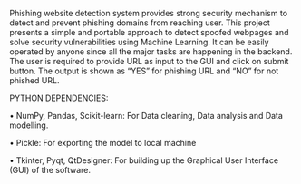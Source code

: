 Phishing website detection system provides strong security mechanism to detect and prevent phishing domains from reaching user. This project presents a simple and portable approach to detect spoofed webpages and solve security vulnerabilities using Machine Learning. 
It can be easily operated by anyone since all the major tasks are happening in the backend. The user is required to provide URL as input to the GUI and click on submit button. The output is shown as “YES” for phishing URL and “NO” for not phished URL. 


PYTHON DEPENDENCIES:

   • NumPy, Pandas, Scikit-learn: For Data cleaning, Data analysis and Data modelling.

   • Pickle: For exporting the model to local machine
 
   • Tkinter, Pyqt, QtDesigner: For building up the Graphical User Interface (GUI) of the software. 
	
 
